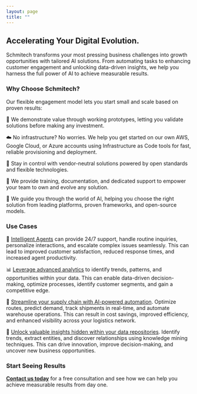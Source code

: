 ```yaml
---
layout: page
title: ""
---
```


## Accelerating Your Digital Evolution.

Schmitech transforms your most pressing business challenges into growth opportunities with tailored AI solutions. From automating tasks to enhancing customer engagement and unlocking data-driven insights, we help you harness the full power of AI to achieve measurable results.

### Why Choose Schmitech?

Our flexible engagement model lets you start small and scale based on proven results:

🧪 We demonstrate value through working prototypes, letting you validate solutions before making any investment.

☁️ No infrastructure? No worries. We help you get started on our own AWS, Google Cloud, or Azure accounts using Infrastructure as Code tools for fast, reliable provisioning and deployment.

🧩 Stay in control with vendor-neutral solutions powered by open standards and flexible technologies.

🤝  We provide training, documentation, and dedicated support to empower your team to own and evolve any solution.

🔧 We guide you through the world of AI, helping you choose the right solution from leading platforms, proven frameworks, and open-source models.

### Use Cases

🤖  [Intelligent Agents](/services/intelligent-agents) can provide 24/7 support, handle routine inquiries, personalize interactions, and escalate complex issues seamlessly. This can lead to improved customer satisfaction, reduced response times, and increased agent productivity. 

📊  [Leverage advanced analytics](/services/business-intelligence) to identify trends, patterns, and opportunities within your data. This can enable data-driven decision-making, optimize processes, identify customer segments, and gain a competitive edge.

🚛 [Streamline your supply chain with AI-powered automation](/services/supply-chain-intelligence). Optimize routes, predict demand, track shipments in real-time, and automate warehouse operations. This can result in cost savings, improved efficiency, and enhanced visibility across your logistics network.

🧠 [Unlock valuable insights hidden within your data repositories](/services/knowledge-mining). Identify trends, extract entities, and discover relationships using knowledge mining techniques. This can drive innovation, improve decision-making, and uncover new business opportunities.

### Start Seeing Results

**[Contact us today](/contact)** for a free consultation and see how we can help you achieve measurable results from day one.